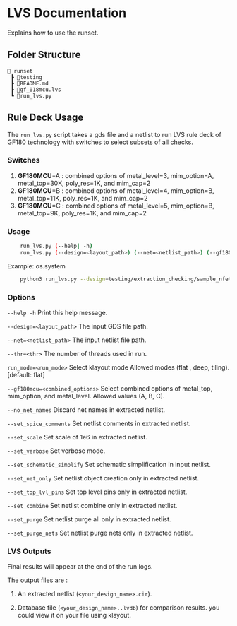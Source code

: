 # LVS Documentation

Explains how to use the runset.

## Folder Structure

```text
📁 runset
 ┣ 📁testing
 ┣ 📜README.md
 ┣ 📜gf_018mcu.lvs
 ┗ 📜run_lvs.py
 ```

## Rule Deck Usage

The `run_lvs.py` script takes a gds file and a netlist to run LVS rule deck of GF180 technology with switches to select subsets of all checks.

### **Switches**

1. **GF180MCU**=A   : combined options of metal_level=3, mim_option=A, metal_top=30K, poly_res=1K, and mim_cap=2
2. **GF180MCU**=B   : combined options of metal_level=4, mim_option=B, metal_top=11K, poly_res=1K, and mim_cap=2
3. **GF180MCU**=C   : combined options of metal_level=5, mim_option=B, metal_top=9K,  poly_res=1K, and mim_cap=2

### Usage

```bash
    run_lvs.py (--help| -h)
    run_lvs.py (--design=<layout_path>) (--net=<netlist_path>) (--gf180mcu=<combined_options>) [--thr=<thr>] [--run_mode=<run_mode>] [--metal_top=<metal_top>] [--mim_option=<mim_option>] [--metal_level=<metal_level>] [--poly_res_val=<res_val>] [--mim_cap_val=<cap_val>] [--no_net_names] [--set_spice_comments] [--set_scale] [--set_verbose] [--set_schematic_simplify] [--set_net_only] [--set_top_lvl_pins] [--set_combine] [--set_purge] [--set_purge_nets]
```

Example:
os.system
```bash
    python3 run_lvs.py --design=testing/extraction_checking/sample_nfet_03v3.gds --net=sample_nfet_03v3.spice --thr=16 --gf180mcu=B --set_verbose --set_spice_comments
```

### Options

`--help -h`                         Print this help message.

`--design=<layout_path>`            The input GDS file path.

`--net=<netlist_path>`              The input netlist file path.

`--thr=<thr>`                       The number of threads used in run.

`run_mode=<run_mode>`               Select klayout mode Allowed modes (flat , deep, tiling). [default: flat]

`--gf180mcu=<combined_options>`     Select combined options of metal_top, mim_option, and metal_level. Allowed values (A, B, C).

`--no_net_names`                    Discard net names in extracted netlist.

`--set_spice_comments`              Set netlist comments in extracted netlist.

`--set_scale`                       Set scale of 1e6 in extracted netlist.

`--set_verbose`                     Set verbose mode.

`--set_schematic_simplify`          Set schematic simplification in input netlist.

`--set_net_only`                    Set netlist object creation only in extracted netlist.

`--set_top_lvl_pins`                Set top level pins only in extracted netlist.

`--set_combine`                     Set netlist combine only in extracted netlist.

`--set_purge`                       Set netlist purge all only in extracted netlist.

`--set_purge_nets`                  Set netlist purge nets only in extracted netlist.

### **LVS Outputs**

Final results will appear at the end of the run logs.

The output files are :

1. An extracted netlist (`<your_design_name>.cir`).

2. Database file (`<your_design_name>..lvdb`) for comparison results. you could view it on your file using klayout.
